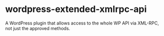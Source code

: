 # wordpress-extended-xmlrpc-api
A WordPress plugin that allows access to the whole WP API via XML-RPC, not just the approved methods.
